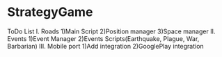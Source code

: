 # StrategyGame
ToDo List
I. Roads
    1)Main Script
    2)Position manager
    3)Space manager
II. Events
    1)Event Manager
    2)Events Scripts(Earthquake, Plague, War, Barbarian)
III. Mobile port
    1)Add integration
    2)GooglePlay integration
